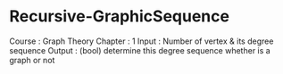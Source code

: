 # Recursive-GraphicSequence
Course : Graph Theory 
Chapter : 1  Input : Number of vertex & its degree sequence 
Output : (bool) determine this degree sequence whether is a graph or not
